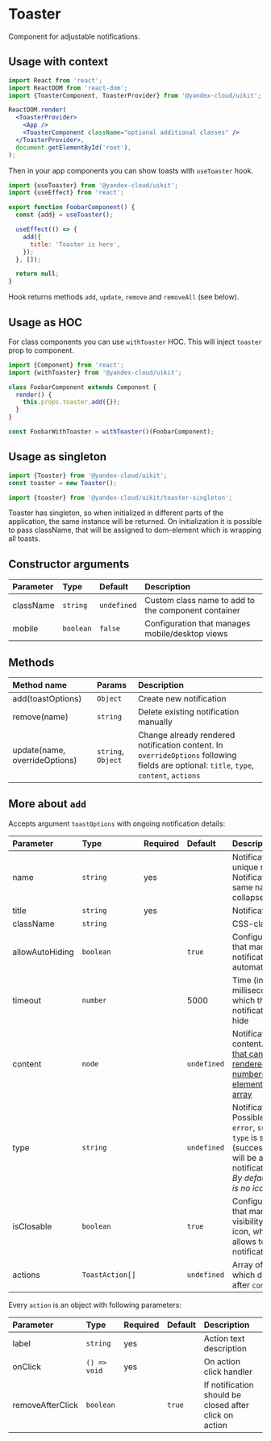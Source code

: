 # Toaster

Component for adjustable notifications.

## Usage with context

```jsx
import React from 'react';
import ReactDOM from 'react-dom';
import {ToasterComponent, ToasterProvider} from '@yandex-cloud/uikit';

ReactDOM.render(
  <ToasterProvider>
    <App />
    <ToasterComponent className="optional additional classes" />
  </ToasterProvider>,
  document.getElementById('root'),
);
```

Then in your app components you can show toasts with `useToaster` hook.

```jsx
import {useToaster} from '@yandex-cloud/uikit';
import {useEffect} from 'react';

export function FoobarComponent() {
  const {add} = useToaster();

  useEffect(() => {
    add({
      title: 'Toaster is here',
    });
  }, []);

  return null;
}
```

Hook returns methods `add`, `update`, `remove` and `removeAll` (see below).

## Usage as HOC

For class components you can use `withToaster` HOC. This will inject `toaster`
prop to component.

```jsx
import {Component} from 'react';
import {withToaster} from '@yandex-cloud/uikit';

class FoobarComponent extends Component {
  render() {
    this.props.toaster.add({});
  }
}

const FoobarWithToaster = withToaster()(FoobarComponent);
```

## Usage as singleton

```js
import {Toaster} from '@yandex-cloud/uikit';
const toaster = new Toaster();
```

```js
import {toaster} from '@yandex-cloud/uikit/toaster-singleton';
```

Toaster has singleton, so when initialized in different parts of the application, the same instance will be returned.
On initialization it is possible to pass className, that will be assigned to dom-element which is wrapping all toasts.

## Constructor arguments

| Parameter | Type      | Default     | Description                                         |
| :-------- | :-------- | :---------- | :-------------------------------------------------- |
| className | `string`  | `undefined` | Custom class name to add to the component container |
| mobile    | `boolean` | `false`     | Configuration that manages mobile/desktop views     |

## Methods

| Method name                   | Params             | Description                                                                                                                             |
| :---------------------------- | :----------------- | :-------------------------------------------------------------------------------------------------------------------------------------- |
| add(toastOptions)             | `Object`           | Create new notification                                                                                                                 |
| remove(name)                  | `string`           | Delete existing notification manually                                                                                                   |
| update(name, overrideOptions) | `string`, `Object` | Change already rendered notification content. In `overrideOptions` following fields are optional: `title`, `type`, `content`, `actions` |

## More about `add`

Accepts argument `toastOptions` with ongoing notification details:

| Parameter       | Type            | Required | Default     | Description                                                                                                                                                         |
| :-------------- | :-------------- | :------- | :---------- | :------------------------------------------------------------------------------------------------------------------------------------------------------------------ |
| name            | `string`        | yes      |             | Notification unique name. Notifications with same names collapse into one                                                                                           |
| title           | `string`        | yes      |             | Notification title                                                                                                                                                  |
| className       | `string`        |          |             | CSS-class                                                                                                                                                           |
| allowAutoHiding | `boolean`       |          | `true`      | Configuration that manages notification automatic hiding                                                                                                            |
| timeout         | `number`        |          | 5000        | Time (in milliseconds)after which the notification will hide                                                                                                        |
| content         | `node`          |          | `undefined` | Notification content. [Anything that can be rendered: numbers, strings, elements or an array](https://reactjs.org/docs/typechecking-with-proptypes.html#proptypes)  |
| type            | `string`        |          | `undefined` | Notification type. Possible values: `error`, `success`. If `type` is set, icon (success/error) will be added into notification title. _By default there is no icon_ |
| isClosable      | `boolean`       |          | `true`      | Configuration that manages visibility of cross icon, which allows to close notification                                                                             |
| actions         | `ToastAction[]` |          | `undefined` | Array of [actions](./types.ts#L9) which displays after `content`                                                                                                    |

Every `action` is an object with following parameters:

| Parameter        | Type         | Required | Default | Description                                            |
| :--------------- | :----------- | :------- | :------ | :----------------------------------------------------- |
| label            | `string`     | yes      |         | Action text description                                |
| onClick          | `() => void` | yes      |         | On action click handler                                |
| removeAfterClick | `boolean`    |          | `true`  | If notification should be closed after click on action |
